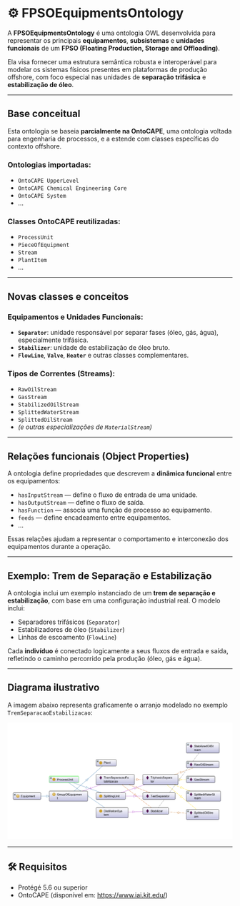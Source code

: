 # ⚙️ FPSOEquipmentsOntology

A **FPSOEquipmentsOntology** é uma ontologia OWL desenvolvida para representar os principais **equipamentos**, **subsistemas** e **unidades funcionais** de um **FPSO (Floating Production, Storage and Offloading)**.

Ela visa fornecer uma estrutura semântica robusta e interoperável para modelar os sistemas físicos presentes em plataformas de produção offshore, com foco especial nas unidades de **separação trifásica** e **estabilização de óleo**.

---

## Base conceitual

Esta ontologia se baseia **parcialmente na OntoCAPE**, uma ontologia voltada para engenharia de processos, e a estende com classes específicas do contexto offshore.

### Ontologias importadas:
- `OntoCAPE UpperLevel`
- `OntoCAPE Chemical Engineering Core`
- `OntoCAPE System`
- ...

### Classes OntoCAPE reutilizadas:
- `ProcessUnit`
- `PieceOfEquipment`
- `Stream`
- `PlantItem`
- ...

---

## Novas classes e conceitos

### Equipamentos e Unidades Funcionais:
- **`Separator`**: unidade responsável por separar fases (óleo, gás, água), especialmente trifásica.
- **`Stabilizer`**: unidade de estabilização de óleo bruto.
- **`FlowLine`**, **`Valve`**, **`Heater`** e outras classes complementares.

### Tipos de Correntes (Streams):
- `RawOilStream`
- `GasStream`
- `StabilizedOilStream`
- `SplittedWaterStream`
- `SplittedOilStream`
- *(e outras especializações de `MaterialStream`)*

---

## Relações funcionais (Object Properties)

A ontologia define propriedades que descrevem a **dinâmica funcional** entre os equipamentos:

- `hasInputStream` — define o fluxo de entrada de uma unidade.
- `hasOutputStream` — define o fluxo de saída.
- `hasFunction` — associa uma função de processo ao equipamento.
- `feeds` — define encadeamento entre equipamentos.
- ...

Essas relações ajudam a representar o comportamento e interconexão dos equipamentos durante a operação.

---

## Exemplo: Trem de Separação e Estabilização

A ontologia inclui um exemplo instanciado de um **trem de separação e estabilização**, com base em uma configuração industrial real. O modelo inclui:

- Separadores trifásicos (`Separator`)
- Estabilizadores de óleo (`Stabilizer`)
- Linhas de escoamento (`FlowLine`)

Cada **indivíduo** é conectado logicamente a seus fluxos de entrada e saída, refletindo o caminho percorrido pela produção (óleo, gás e água).

---

## Diagrama ilustrativo

A imagem abaixo representa graficamente o arranjo modelado no exemplo `TremSeparacaoEstabilizacao`:

![Trem de Separação e Estabilização](images/tremseparacao.png)

---

## 🛠️ Requisitos

- Protégé 5.6 ou superior
- OntoCAPE (disponível em: https://www.iai.kit.edu/)
